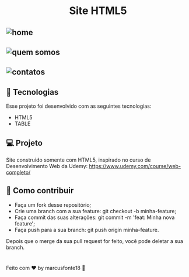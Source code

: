 <h1 align=center >Site HTML5</h1>

## ![home](https://user-images.githubusercontent.com/65238795/105506584-fa633980-5ca8-11eb-96c4-3968e8d36a25.PNG)

## ![quem somos](https://user-images.githubusercontent.com/65238795/105506880-4d3cf100-5ca9-11eb-9927-6f344a37ac30.PNG)

## ![contatos](https://user-images.githubusercontent.com/65238795/105506991-6e054680-5ca9-11eb-8a89-24a85b6efc7d.PNG)


## :rocket: Tecnologias

Esse projeto foi desenvolvido com as seguintes tecnologias:
 - HTML5
 - TABLE
 
 
 ## :computer: Projeto

Site construido somente com HTML5, inspirado no curso de Desenvolvimento Web da Udemy: https://www.udemy.com/course/web-completo/

## :thinking: Como contribuir

- Faça um fork desse repositório;
- Crie uma branch com a sua feature: git checkout -b minha-feature;
- Faça commit das suas alterações: git commit -m 'feat: Minha nova feature';
- Faça push para a sua branch: git push origin minha-feature.

Depois que o merge da sua pull request for feito, você pode deletar a sua branch.
#
Feito com :hearts: by marcusfonte18 :wave:
